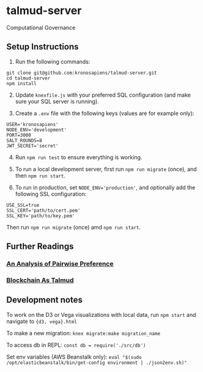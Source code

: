 # talmud-server

Computational Governance

## Setup Instructions

1. Run the following commands:

```
git clone git@github.com:kronosapiens/talmud-server.git
cd talmud-server
npm install
```

2. Update `knexfile.js` with your preferred SQL configuration (and make sure your SQL server is running).

3. Create a `.env` file with the following keys (values are for example only):

```
USER='kronosapiens'
NODE_ENV='development'
PORT=3000
SALT_ROUNDS=8
JWT_SECRET='secret'
```

4. Run `npm run test` to ensure everything is working.

5. To run a local development server, first run `npm run migrate` (once), and then `npm run start`.

6. To run in production, set `NODE_ENV='production'`, and optionally add the following SSL configuration:

```
USE_SSL=true
SSL_CERT='path/to/cert.pem'
SSL_KEY='path/to/key.pem'
```

Then run `npm run migrate` (once) amd `npm run start`.

## Further Readings

### [An Analysis of Pairwise Preference](http://nbviewer.jupyter.org/github/kronosapiens/thesis/blob/master/tex/thesis.pdf)

### [Blockchain As Talmud](http://kronosapiens.github.io/blog/2016/01/11/blockchain-as-talmud.html)


## Development notes

To work on the D3 or Vega visualizations with local data, run `npm start` and navigate to `{d3, vega}.html`

To make a new migration: `knex migrate:make migration_name`

To access db in REPL: `const db = require('./src/db')`

Set env variables (AWS Beanstalk only): `eval "$(sudo /opt/elasticbeanstalk/bin/get-config environment | ./json2env.sh)"`
